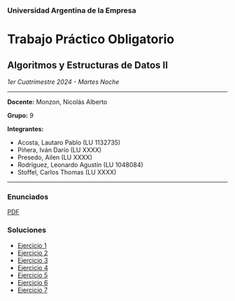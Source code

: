 ### Universidad Argentina de la Empresa
# Trabajo Práctico Obligatorio
## Algoritmos y Estructuras de Datos II
*1er Cuatrimestre 2024 - Martes Noche*

---

**Docente:** Monzon, Nicolás Alberto

**Grupo:** 9

**Integrantes:**
- Acosta, Lautaro Pablo (LU 1132735)
- Piñera, Iván Darío (LU XXXX)
- Presedo, Ailen (LU XXXX)
- Rodríguez, Leonardo Agustín (LU 1048084)
- Stoffel, Carlos Thomas (LU XXXX)

---

### Enunciados
[PDF](https://uadeeduar.sharepoint.com/:b:/r/sites/Section_467158/Materiales%20de%20clase/TPO/2024_TPO_Programaci%C3%B3n_II.pdf?csf=1&web=1&e=xkxxgY)

### Soluciones

- [Ejercicio 1](src/ar/edu/uade/tpo/ejercicio1/Main.java)
- [Ejercicio 2](src/ar/edu/uade/tpo/ejercicio2/Main.java)
- [Ejercicio 3](src/ar/edu/uade/tpo/ejercicio3/Main.java)
- [Ejercicio 4](src/ar/edu/uade/tpo/ejercicio4/Main.java)
- [Ejercicio 5](src/ar/edu/uade/tpo/ejercicio5/Main.java)
- [Ejercicio 6](src/ar/edu/uade/tpo/ejercicio6/Main.java)
- [Ejercicio 7](src/ar/edu/uade/tpo/ejercicio7/Main.java)
